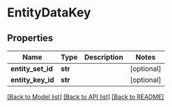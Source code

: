 # EntityDataKey

## Properties
Name | Type | Description | Notes
------------ | ------------- | ------------- | -------------
**entity_set_id** | **str** |  | [optional] 
**entity_key_id** | **str** |  | [optional] 

[[Back to Model list]](../README.md#documentation-for-models) [[Back to API list]](../README.md#documentation-for-api-endpoints) [[Back to README]](../README.md)


